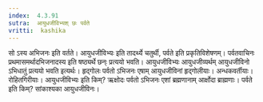 ```yaml
---
index:  4.3.91
sutra:  आयुधजीविभ्यश् छः पर्वते
vritti:  kashika 
---
```


सो ऽस्य अभिजनः इति वर्तते। आयुधजीविभ्यः इति तादर्थ्ये चतुर्थी, पर्वते इति प्रकृतिविशेषणम्। पर्वतवाचिनः प्रथमासमर्थादभिजनादस्य इति षष्ठ्यर्थे छन्ः प्रत्ययो भवति। आयुधजीविभ्यः आयुधजीव्यर्थम् आयुधजीविनो ऽभिधातुं प्रत्ययो भवति इत्यर्थः। हृद्गोलः पर्वतो ऽभिजनः एषाम् आयुधजीविनां हृद्गोलीयाः। अन्धकवर्तीयाः। रोहितगिरीयाः। आयुधजीविभ्यः इति किम्? ऋक्षोदः पर्वतो ऽभिजनः एशां ब्रह्मणानाम् आर्क्षोदा ब्राह्मणाः। पर्वते इति किम्? सांकाश्यका आयुधजीविनः।

